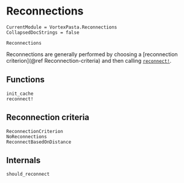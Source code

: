 # Reconnections

```@meta
CurrentModule = VortexPasta.Reconnections
CollapsedDocStrings = false
```

```@docs
Reconnections
```

Reconnections are generally performed by choosing a [reconnection criterion](@ref Reconnection-criteria) and then calling [`reconnect!`](@ref).

## Functions

```@docs
init_cache
reconnect!
```

## Reconnection criteria

```@docs
ReconnectionCriterion
NoReconnections
ReconnectBasedOnDistance
```

## Internals

```@docs
should_reconnect
```
